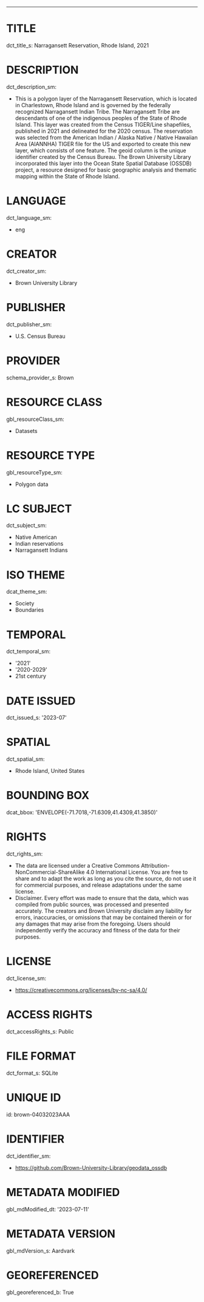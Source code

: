 ---
# TITLE
dct_title_s: Narragansett Reservation, Rhode Island, 2021

# DESCRIPTION
dct_description_sm:
- This is a polygon layer of the Narragansett Reservation, which is located in Charlestown, Rhode Island and is governed by the federally recognized Narragansett Indian Tribe. The Narragansett Tribe are descendants of one of the indigenous peoples of the State of Rhode Island. This layer was created from the Census TIGER/Line shapefiles, published in 2021 and delineated for the 2020 census. The reservation was selected from the American Indian / Alaska Native / Native Hawaiian Area (AIANNHA) TIGER file for the US and exported to create this new layer, which consists of one feature. The geoid column is the unique identifier created by the Census Bureau. The Brown University Library incorporated this layer into the Ocean State Spatial Database (OSSDB) project, a resource designed for basic geographic analysis and thematic mapping within the State of Rhode Island.

# LANGUAGE
dct_language_sm:
- eng

# CREATOR
dct_creator_sm:
- Brown University Library

# PUBLISHER
dct_publisher_sm:
- U.S. Census Bureau

# PROVIDER
schema_provider_s: Brown

# RESOURCE CLASS
gbl_resourceClass_sm: 
- Datasets

# RESOURCE TYPE
gbl_resourceType_sm:
- Polygon data

# LC SUBJECT
dct_subject_sm:
- Native American
- Indian reservations
- Narragansett Indians

# ISO THEME
dcat_theme_sm:
- Society
- Boundaries

# TEMPORAL
dct_temporal_sm:
- '2021'
- '2020-2029'
- 21st century

# DATE ISSUED
dct_issued_s: '2023-07'

# SPATIAL
dct_spatial_sm:
- Rhode Island, United States

# BOUNDING BOX
dcat_bbox: 'ENVELOPE(-71.7018,-71.6309,41.4309,41.3850)'

# RIGHTS
dct_rights_sm: 
- The data are licensed under a Creative Commons Attribution-NonCommercial-ShareAlike 4.0 International License. You are free to share and to adapt the work as long as you cite the source, do not use it for commercial purposes, and release adaptations under the same license.
- Disclaimer. Every effort was made to ensure that the data, which was compiled from public sources, was processed and presented accurately. The creators and Brown University disclaim any liability for errors, inaccuracies, or omissions that may be contained therein or for any damages that may arise from the foregoing. Users should independently verify the accuracy and fitness of the data for their purposes.

# LICENSE
dct_license_sm:
- https://creativecommons.org/licenses/by-nc-sa/4.0/

# ACCESS RIGHTS
dct_accessRights_s: Public

# FILE FORMAT
dct_format_s: SQLite

# UNIQUE ID
id: brown-04032023AAA

# IDENTIFIER
dct_identifier_sm:
- https://github.com/Brown-University-Library/geodata_ossdb

# METADATA MODIFIED
gbl_mdModified_dt: '2023-07-11'

# METADATA VERSION
gbl_mdVersion_s: Aardvark

# GEOREFERENCED
gbl_georeferenced_b: True
